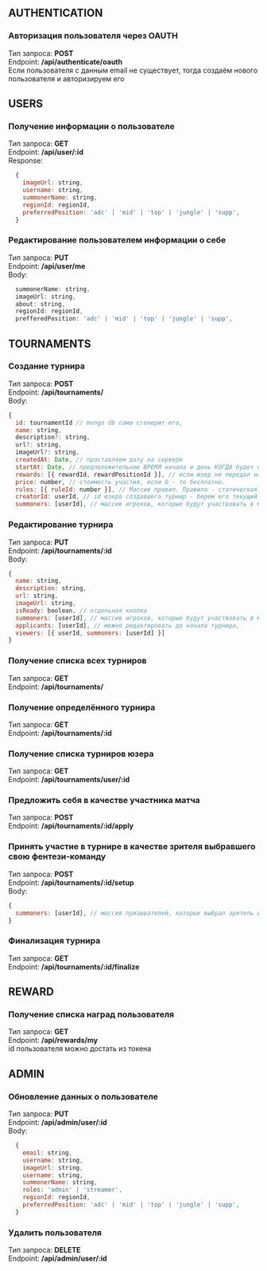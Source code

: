 ## AUTHENTICATION
### Авторизация пользователя через OAUTH
Тип запроса: **POST**<br/>
Endpoint: **/api/authenticate/oauth**<br/>
Если пользователя с данным email не существует, тогда создаём нового пользователя и авторизируем его

## USERS
### Получение информации о пользователе
Тип запроса: **GET**<br/>
Endpoint: **/api/user/:id**<br/>
Response:<br/>
```javascript
  {
    imageUrl: string,
    username: string,
    summonerName: string,
    regionId: regionId,
    preferredPosition: 'adc' | 'mid' | 'top' | 'jungle' | 'supp',
  }
```

### Редактирование пользователем информации о себе
Тип запроса: **PUT**<br/>
Endpoint: **/api/user/me**<br/>
Body:<br/>
```javascript
  summonerName: string,
  imageUrl: string,
  about: string,
  regionId: regionId,
  prefferedPosition: 'adc' | 'mid' | 'top' | 'jungle' | 'supp',
```

## TOURNAMENTS
### Создание турнира
Тип запроса: **POST**<br/>
Endpoint: **/api/tournaments/**<br/>
Body:<br/>
```javascript
{
  id: tournamentId // mongo db сама сгенерит его,
  name: string,
  description?: string,
  url?: string,
  imageUrl?: string,
  createdAt: Date, // проставляем дату на сервере
  startAt: Date, // предположительное ВРЕМЯ начала и день КОГДА будет проходить турнир
  rewards: [{ rewardId, rewardPositionId }], // если юзер не передал награды, то сохраняем пустой массив []
  price: number, // стоимость участия, если 0 - то бесплатно.
  rules: [{ ruleId: number }], // Массив правил. Правила - статическая сущность.
  creatorId: userId, // id юзера создавшего турнир - берем его текущий id
  summoners: [userId], // массив игроков, которые будут участвовать в матчах (их должно быть 10), по умолчанию [],
```

### Редактирование турнира
Тип запроса: **PUT**<br/>
Endpoint: **/api/tournaments/:id**<br/>
Body:<br/>
```javascript
{
  name: string,
  description: string,
  url: string,
  imageUrl: string,
  isReady: boolean, // отдельная кнопка
  summoners: [userId], // массив игроков, которые будут участвовать в матчах (их должно быть 10), по умолчанию [],
  applicants: [userId], // можно редактировать до начала турнира,
  viewers: [{ userId, summoners: [userId] }]
}
```

### Получение списка всех турниров
Тип запроса: **GET**<br/>
Endpoint: **/api/tournaments/**

### Получение определённого турнира
Тип запроса: **GET**<br/>
Endpoint: **/api/tournaments/:id**

### Получение списка турниров юзера
Тип запроса: **GET**<br/>
Endpoint: **/api/tournaments/user/:id**

### Предложить себя в качестве участника матча
Тип запроса: **POST**<br/>
Endpoint: **/api/tournaments/:id/apply**<br/>

### Принять участие в турнире в качестве зрителя выбравшего свою фентези-команду
Тип запроса: **POST**<br/>
Endpoint: **/api/tournaments/:id/setup**<br/>
Body:<br/>
```javascript
{
  summoners: [userId], // массив призывателей, которых выбрал зритель в качестве своей фентези-команды
}
```
### Финализация турнира
Тип запроса: **GET**<br/>
Endpoint: **/api/tournaments/:id/finalize**<br/>

## REWARD
### Получение списка наград пользователя
Тип запроса: **GET**<br/>
Endpoint: **/api/rewards/my**<br/>
id пользователя можно достать из токена

## ADMIN
### Обновление данных о пользователе
Тип запроса: **PUT**<br/>
Endpoint: **/api/admin/user/:id**<br/>
Body:<br/>
```javascript
  {
    email: string,
    username: string,
    imageUrl: string,
    username: string,
    summonerName: string,
    roles: 'admin' | 'streamer',
    regionId: regionId,
    preferredPosition: 'adc' | 'mid' | 'top' | 'jungle' | 'supp',
  }
```
### Удалить пользователя
Тип запроса: **DELETE**<br/>
Endpoint: **/api/admin/user/:id**<br/>